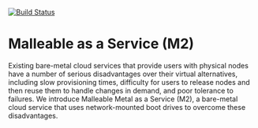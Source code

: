 [![Build Status](https://travis-ci.org/CCI-MOC/M2.svg?branch=master)](https://travis-ci.org/CCI-MOC/M2)

# Malleable as a Service (M2)

Existing bare-metal cloud services that provide users with physical nodes have a number of serious disadvantages over their virtual alternatives, including slow provisioning times, difficulty for users to release nodes and then reuse them to handle changes in demand, and poor tolerance to failures. We introduce Malleable Metal as a Service (M2), a bare-metal cloud service that uses network-mounted boot drives to overcome these disadvantages. 
